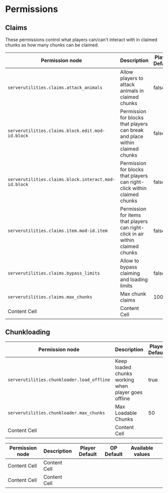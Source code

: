 # Permissions

## Claims
These permissions control what players can/can't interact with in claimed chunks as how many chunks can be claimed.

| Permission node                                      | Description                                                                    | Player Default | OP Default | Available values |
|------------------------------------------------------|--------------------------------------------------------------------------------|----------------|------------|------------------|
| `serverutilities.claims.attack_animals`              | Allow players to attack animals in claimed chunks                              | false          | true       | true/false       |
| `serverutilities.claims.block.edit.mod-id.block`     | Permission for blocks that players can break and place within claimed chunks   | false          | true       | true/false       |
| `serverutilities.claims.block.interact.mod-id.block` | Permission for blocks that players can right-click within claimed chunks       | false          | true       | true/false       |
| `serverutilities.claims.item.mod-id.item`            | Permission for items that players can right-click in air within claimed chunks | false          | true       | true/false       |
| `serverutilities.claims.bypass_limits`               | Allow to bypass claiming and loading limits                                    | false          | true       | true/false       |
| `serverutilities.claims.max_chunks`                  | Max chunk claims                                                               | 100            | 1000       | 0-30000          |
| Content Cell                                         | Content Cell                                                                   |                |            |                  |


## Chunkloading

| Permission node                            | Description                                         | Player Default | OP Default | Available values |
|--------------------------------------------|-----------------------------------------------------|----------------|------------|------------------|
| `serverutilities.chunkloader.load_offline` | Keep loaded chunks working when player goes offline | true           | true       | true/false       |
| `serverutilities.chunkloader.max_chunks`   | Max Loadable Chunks                                 | 50             | 64         | true/false       |
| Content Cell                               | Content Cell                                        |                |            |                  |

| Permission node | Description  | Player Default | OP Default | Available values | |
|-----------------|--------------|----------------|------------|------------------|-|
| Content Cell    | Content Cell |                |            |                  | |
| Content Cell    | Content Cell |                |            |                  | |